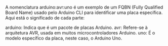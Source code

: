 A nomenclatura arduino:avr:uno é um exemplo de um FQBN (Fully Qualified Board Name) usado pelo Arduino CLI para identificar uma placa específica. Aqui está o significado de cada parte:

arduino: Indica que é um pacote de placas Arduino.
avr: Refere-se à arquitetura AVR, usada em muitos microcontroladores Arduino.
uno: É o modelo específico da placa, neste caso, o Arduino Uno.